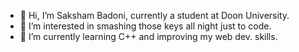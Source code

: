 - 👋 Hi, I’m Saksham Badoni, currently a student at Doon University.
- 👀 I’m interested in smashing those keys all night just to code.
- 🌱 I’m currently learning C++ and improving my web dev. skills.


<!---
Saksham128/Saksham128 is a ✨ special ✨ repository because its `README.md` (this file) appears on your GitHub profile.
You can click the Preview link to take a look at your changes.
--->
